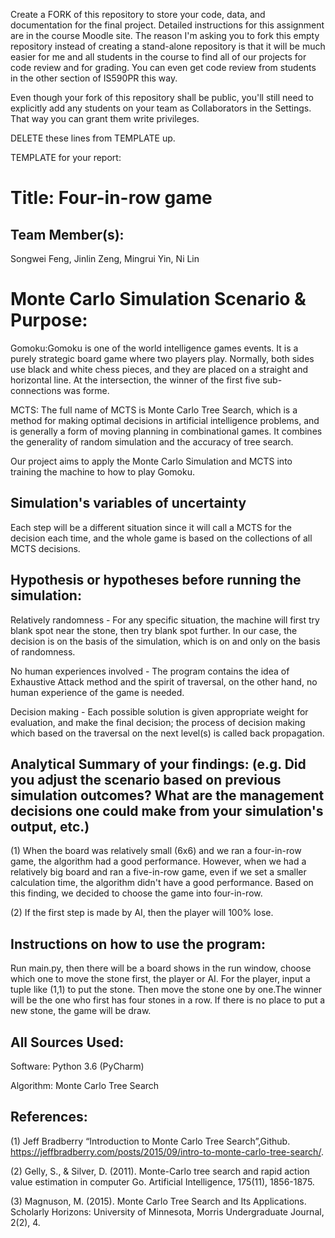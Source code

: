 Create a FORK of this repository to store your code, data, and documentation for the final project. Detailed instructions for this assignment are in the course Moodle site.  The reason I'm asking you to fork this empty repository instead of creating a stand-alone repository is that it will be much easier for me and all students in the course to find all of our projects for code review and for grading. You can even get code review from students in the other section of IS590PR this way.

Even though your fork of this repository shall be public, you'll still need to explicitly add any students on your team as Collaborators in the Settings. That way you can grant them write privileges.

DELETE these lines from TEMPLATE up.

TEMPLATE for your report:

# Title: Four-in-row game

## Team Member(s): 

Songwei Feng, Jinlin Zeng, Mingrui Yin, Ni Lin

# Monte Carlo Simulation Scenario & Purpose:

Gomoku:Gomoku is one of the world intelligence games events. It is a purely strategic board game where two players play. Normally, both sides use black and white chess pieces, and they are placed on a straight and horizontal line. At the intersection, the winner of the first five sub-connections was forme.

MCTS: The full name of MCTS is Monte Carlo Tree Search, which is a method for making optimal decisions in artificial intelligence problems, and is generally a form of moving planning in combinational games. It combines the generality of random simulation and the accuracy of tree search.

Our project aims to apply the Monte Carlo Simulation and MCTS into training the machine to how to play Gomoku.

## Simulation's variables of uncertainty

Each step will be a different situation since it will call a MCTS for the decision each time, and the whole game is based on the collections of all MCTS decisions.

## Hypothesis or hypotheses before running the simulation:

Relatively randomness - For any specific situation, the machine will first try blank spot near the stone, then try blank spot further. In our case, the decision is on the basis of the simulation, which is on and only on the basis of randomness.

No human experiences involved - The program contains the idea of Exhaustive Attack method and the spirit of traversal, on the other hand, no human experience of the game is needed.

Decision making - Each possible solution is given appropriate weight for evaluation, and make the final decision; the process of decision making which based on the traversal on the next level(s) is called back propagation.

## Analytical Summary of your findings: (e.g. Did you adjust the scenario based on previous simulation outcomes?  What are the management decisions one could make from your simulation's output, etc.)

(1) When the board was relatively small (6x6) and we ran a four-in-row game, the algorithm had a good performance. However, when we had a relatively big board and ran a five-in-row game, even if we set a smaller calculation time, the algorithm didn't have a good performance. Based on this finding, we decided to choose the game into four-in-row.

(2) If the first step is made by AI, then the player will 100% lose.

## Instructions on how to use the program:

Run main.py, then there will be a board shows in the run window, choose which one to move the stone first, the player or AI. For the player, input a tuple like (1,1) to put the stone. Then move the stone one by one.The winner will be the one who first has four stones in a row. If there is no place to put a new stone, the game will be draw.

## All Sources Used:

Software: Python 3.6 (PyCharm)

Algorithm: Monte Carlo Tree Search

## References:

(1) Jeff Bradberry “Introduction to Monte Carlo Tree Search”,Github. https://jeffbradberry.com/posts/2015/09/intro-to-monte-carlo-tree-search/.

(2) Gelly, S., & Silver, D. (2011). Monte-Carlo tree search and rapid action value estimation in computer Go. Artificial Intelligence, 175(11), 1856-1875.

(3) Magnuson, M. (2015). Monte Carlo Tree Search and Its Applications. Scholarly Horizons: University of Minnesota, Morris Undergraduate Journal, 2(2), 4.
